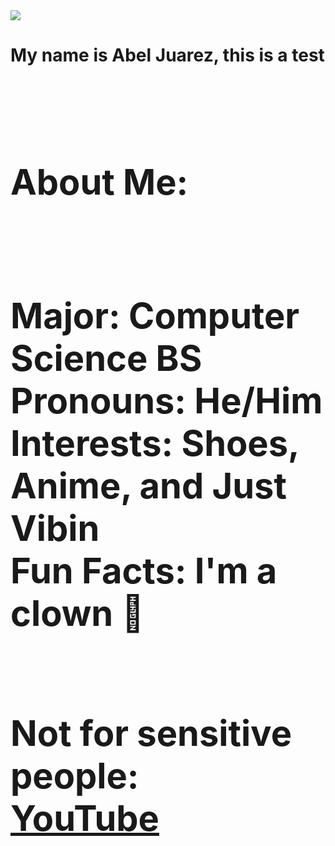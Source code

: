 <img src="C:\users\Jabel\pictures\New Profile Pic.jpg"/>

<h1>My name is Abel Juarez, this is a test<h1>
<span style="white-space: pre-line">
<h1>About Me:<h1>
<p1>Major: Computer Science BS<p1>
<p1>Pronouns: He/Him<p1>
<p1>Interests: Shoes, Anime, and Just Vibin<p1>
<p1>Fun Facts: I'm a clown 	&#129313;<p1>

<p1>Not for sensitive people: <p1> <a href="https://www.youtube.com/watch?v=kxWGV5RKNkM">YouTube</a>
<span style="white-space: pre-line">
  
  
